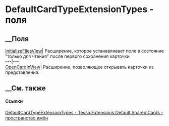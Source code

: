 # DefaultCardTypeExtensionTypes - поля
##  __Поля
[InitializeFilesView](F_Tessa_Extensions_Default_Shared_Cards_DefaultCardTypeExtensionTypes_InitializeFilesView.htm)|
Расширение, которое устанавливает поле в состояние "только для чтения" после
первого сохранения карточки  
---|---  
[OpenCardInView](F_Tessa_Extensions_Default_Shared_Cards_DefaultCardTypeExtensionTypes_OpenCardInView.htm)|
Расширение, позволяющее открывать карточки из представления.  
## __См. также
#### Ссылки
[DefaultCardTypeExtensionTypes -
](T_Tessa_Extensions_Default_Shared_Cards_DefaultCardTypeExtensionTypes.htm)
[Tessa.Extensions.Default.Shared.Cards - пространство
имён](N_Tessa_Extensions_Default_Shared_Cards.htm)
